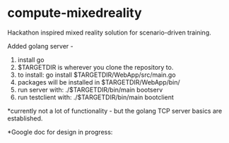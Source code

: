 # compute-mixedreality
Hackathon inspired mixed reality solution for scenario-driven training.

Added golang server -
1. install go 
2. $TARGETDIR is wherever you clone the repository to.
3. to install: 
go install $TARGETDIR/WebApp/src/main.go
4. packages will be installed in $TARGETDIR/WebApp/bin/
5. run server with:
./$TARGETDIR/bin/main bootserv
6. run testclient with:
./$TARGETDIR/bin/main bootclient

*currently not a lot of functionality - but the golang TCP server basics are established.

*Google doc for design in progress: 
